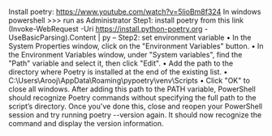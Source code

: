 Install poetry: https://www.youtube.com/watch?v=5lioBm8f324
 In windows powershell >>> run as Administrator 
Step1: install poetry from this link 
(Invoke-WebRequest -Uri https://install.python-poetry.org -UseBasicParsing).Content | py –
Step2: set environment variable
•	In the System Properties window, click on the "Environment Variables" button.
•	In the Environment Variables window, under "System variables", find the "Path" variable and select it, then click "Edit".
•	Add the path to the directory where Poetry is installed at the end of the existing list.
•	C:\Users\Arooj\AppData\Roaming\pypoetry\venv\Scripts
•	Click "OK" to close all windows.
After adding this path to the PATH variable, PowerShell should recognize Poetry commands without specifying the full path to the script’s directory.
Once you've done this, close and reopen your PowerShell session and try running poetry --version again. It should now recognize the command and display the version information.



